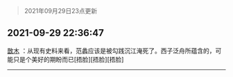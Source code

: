 > 2021年09月29日23点更新
<link rel="stylesheet" href="https://cdn.jsdelivr.net/gh/taotie6/sampleJSON@main/css/photo_show.css">
<meta name="referrer" content="no-referrer" />


 ## 2021-09-29 22:36:47 

 [㪚木](https://www.coolapk.com/feed/30352474?shareKey=N2ZhM2FlNTk3ZTJjNjE1NDdmODE~) ：从现有史料来看，范蠡应该是被勾践沉江淹死了。西子泛舟所蕴含的，可能只是个美好的期盼而已[捂脸][捂脸][捂脸] 

<div class="album">
</div>

 ------- 

